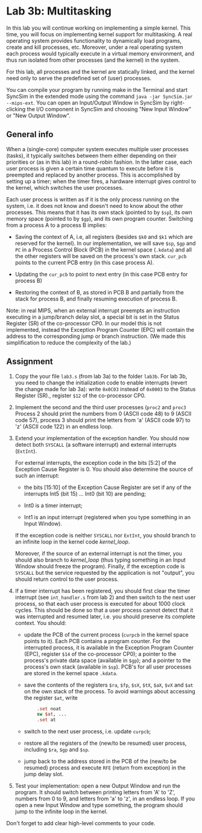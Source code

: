 # Lab 3b: Multitasking

In this lab you will continue working on implementing a simple kernel. This time, you will focus on implementing kernel support for multitasking. A real operating system provides functionality to dynamically load programs, create and kill processes, etc. Moreover, under a real operating system each process would typically execute in a virtual memory environment, and thus run isolated from other processes (and the kernel) in the system.

For this lab, all processes and the kernel are statically linked, and the kernel need only to serve the predefined set of (user) processes.

You can compile your program by running make in the Terminal and start SyncSim in the extended mode using the command `java -jar SyncSim.jar --mips-ext`. You can open an Input/Output Window in SyncSim by right-clicking the I/O component in SyncSim and choosing "New Input Window" or "New Output Window".

## General info

When a (single-core) computer system executes multiple user processes (tasks), it typically switches between them either depending on their priorities or (as in this lab) in a round-robin fashion. In the latter case, each user process is given a certain time quantum to execute before it is preempted and replaced by another process. This is accomplished by setting up a timer; when the timer fires, a hardware interrupt gives control to the kernel, which switches the user processes. 

Each user process is written as if it is the only process running on the system, i.e. it does not know and doesn't need to know about the other processes. This means that it has its own stack (pointed to by `$sp`), its own memory space (pointed to by `$gp`), and its own program counter. Switching from a process A to a process B implies:

- Saving the context of A, i.e, all registers (besides `$k0` and `$k1` which are reserved for the kernel). In our implementation, we will save `$sp`, `$gp` and `PC` in a Process Control Block (PCB) in the kernel space (`.kdata`) and all the other registers will be saved on the process's own stack. `cur_pcb` points to the current PCB entry (in this case process A).
  
- Updating the `cur_pcb` to point to next entry (in this case PCB entry for process B)

- Restoring the context of B, as stored in PCB B and partially from the stack for process B, and finally resuming execution of process B.

Note: in real MIPS, when an external interrupt preempts an instruction executing in a jump/branch delay slot, a special bit is set in the Status Register (SR) of the co-processor CP0. In our model this is not implemented, instead the Exception Program Counter (EPC) will contain the address to the corresponding jump or branch instruction. (We made this simplification to reduce the complexity of the lab.)

## Assignment

1. Copy the your file `lab3.s` (from lab 3a) to the folder `lab3b`. For lab 3b, you need to change the initialization code to enable interrupts (revert the change made for lab 3a): write `0x0C03` instead of `0x0003` to the Status Register (SR)., register `$12` of the co-processor CP0.

2. Implement the second and the third user processes (`proc2` and `proc3` Process 2 should print the numbers from 0 (ASCII code 48) to 9 (ASCII code 57), process 3 should print the letters from 'a' (ASCII code 97) to 'z' (ASCII code 122) in an endless loop.

3. Extend your implementation of the exception handler. You should now detect both `SYSCALL` (a software interrupt) and external interrupts (`ExtInt`).
    
    For external interrupts, the exception code in the bits [5:2] of the Exception Cause Register is 0. You should also determine the source of such an interrupt:
        
    - the bits [15:10] of the Exception Cause Register are set if any of the interrupts Int5 (bit 15) ... Int0 (bit 10) are pending;
  
    - Int0 is a timer interrupt;
  
    - Int1 is an input interrupt (registered when you type something in an Input Window).

    If the exception code is neither `SYSCALL` nor `ExtInt`, you should branch to an infinite loop in the kernel code *kernel_loop*. 
    
    Moreover, if the source of an external interrupt is not the timer, you should also branch to *kernel_loop* (thus typing something in an Input Window should freeze the program). Finally, if the exception code is `SYSCALL` but the service requested by the application is not "output", you should return control to the user process.

4. If a timer interrupt has been registered, you should first clear the timer interrupt (see `int_handler.s` from lab 2) and then switch to the next user process, so that each user process is executed for about 1000 clock cycles. This should be done so that a user process cannot detect that it was interrupted and resumed later, i.e. you should preserve its complete context. You should:
    - update the PCB of the current process (`curpcb` in the kernel space points to it). Each PCB contains a program counter. For the interrupted process, it is available in the Exception Program Counter (EPC), register `$14` of the co-processor CP0); a pointer to the process's private data space (available in `$gp`); and a pointer to the process's own stack (available in `$sp`). PCB's for all user processes are stored in the kernel space `.kdata`.

    - save the contents of the registers `$ra`, `$fp`, `$sX`, `$tX`, `$aX`, `$vX` and `$at` on the own stack of the process. To avoid warnings about accessing the register `$at`, write

    ```mips
            .set noat
            sw $at, ...
            .set at
    ```
    - switch to the next user process, i.e. update `curpcb`;

    - restore all the registers of the (new/to be resumed) user process, including `$ra`, `$gp` and `$sp`.

    - jump back to the address stored in the PCB of the (new/to be resumed) process and execute `RFE` (return from exception) in the jump delay slot.

5. Test your implementation: open a new Output Window and run the program. It should switch between printing letters from 'A' to 'Z', numbers from 0 to 9, and letters from 'a' to 'z', in an endless loop. If you open a new Input Window and type something, the program should jump to the infinite loop in the kernel.

Don't forget to add clear high-level comments to your code.